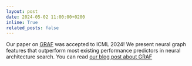 ```yaml
---
layout: post
date: 2024-05-02 11:00:00+0200
inline: True
related_posts: false
---
```


Our paper on [GRAF](https://openreview.net/forum?id=EhPpZV6KLk) was accepted to ICML 2024! We present neural graph
features that outperform most existing performance predictors in neural architecture search. You can read 
[our blog post about GRAF](https://gabikadlecova.github.io/blog/2024/graf/)